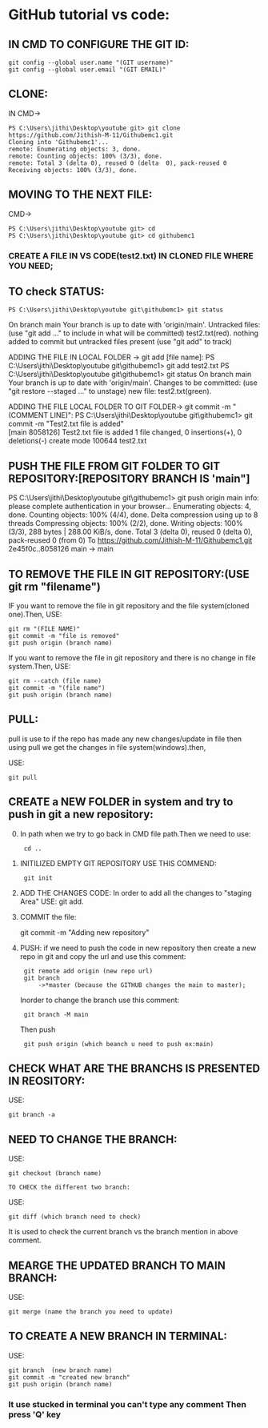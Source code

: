 # GitHub tutorial vs code:

## IN CMD TO CONFIGURE THE GIT ID:
    git config --global user.name "(GIT username)"
    git config --global user.email "(GIT EMAIL)"

## CLONE:
IN CMD->

    PS C:\Users\jithi\Desktop\youtube git> git clone https://github.com/Jithish-M-11/Githubemc1.git
    Cloning into 'Githubemc1'...
    remote: Enumerating objects: 3, done.
    remote: Counting objects: 100% (3/3), done.
    remote: Total 3 (delta 0), reused 0 (delta  0), pack-reused 0
    Receiving objects: 100% (3/3), done.

## MOVING TO THE NEXT FILE:
CMD->

    PS C:\Users\jithi\Desktop\youtube git> cd
    PS C:\Users\jithi\Desktop\youtube git> cd githubemc1

### CREATE A FILE IN VS CODE(test2.txt) IN CLONED FILE WHERE YOU NEED;

## TO check STATUS: 
    PS C:\Users\jithi\Desktop\youtube git\githubemc1> git status
On branch main
Your branch is up to date with 'origin/main'.
Untracked files:
  (use "git add <file>..." to include in what will be committed)
        test2.txt(red).
nothing added to commit but untracked files present (use "git add" to track)

ADDING THE FILE IN LOCAL FOLDER -> git add [file name]:
PS C:\Users\jithi\Desktop\youtube git\githubemc1> git add test2.txt
PS C:\Users\jithi\Desktop\youtube git\githubemc1> git status
On branch main
Your branch is up to date with 'origin/main'.
Changes to be committed:
  (use "git restore --staged <file>..." to unstage)
        new file:   test2.txt(green).


ADDING THE FILE LOCAL FOLDER TO GIT FOLDER-> git commit -m "(COMMENT LINE)":
PS C:\Users\jithi\Desktop\youtube git\githubemc1> git commit -m "Test2.txt file is added"      
[main 8058126] Test2.txt file is added
 1 file changed, 0 insertions(+), 0 deletions(-)
 create mode 100644 test2.txt

## PUSH THE FILE FROM GIT FOLDER TO GIT REPOSITORY:[REPOSITORY BRANCH IS 'main"]
PS C:\Users\jithi\Desktop\youtube git\githubemc1> git push origin main
info: please complete authentication in your browser...
Enumerating objects: 4, done.
Counting objects: 100% (4/4), done.
Delta compression using up to 8 threads
Compressing objects: 100% (2/2), done.
Writing objects: 100% (3/3), 288 bytes | 288.00 KiB/s, done.
Total 3 (delta 0), reused 0 (delta 0), pack-reused 0 (from 0)
To https://github.com/Jithish-M-11/Githubemc1.git
   2e45f0c..8058126  main -> main



## TO REMOVE THE FILE IN GIT REPOSITORY:(USE git rm "filename")

IF you want to remove the file  in git repository and the file system(cloned one).Then,
 USE:

 	git rm "(FILE NAME)"
	git commit -m "file is removed"
	git push origin (branch name)
If you want to remove the file in git repository and there is no change in file system.Then,
USE:

	git rm --catch (file name)
	git commit -m "(file name")
	git push origin (branch name)


## PULL:
pull is use to if the repo has made any new changes/update in file then using pull we get the changes in file system(windows).then,

USE:

    git pull 


## CREATE a NEW FOLDER in system and try to push in git a new repository:

0. In path when we try to go back in CMD file path.Then we need to use:

        cd ..

1. INITILIZED EMPTY GIT REPOSITORY
    USE THIS COMMEND:

        git init

2. ADD THE CHANGES CODE:
    In order to add all the changes to "staging Area" 
USE:
	git add.

3. COMMIT the file:

	git commit -m "Adding new repository"

4. PUSH:
	if we need to push the code in new repository then create a new repo in git and copy the url and use this comment:
	
        git remote add origin (new repo url)
	    git branch
		    ->*master (because the GITHUB changes the main to master);

    Inorder to change the branch use this comment:
	
        git branch -M main

    Then push

	    git push origin (which beanch u need to push ex:main)
## CHECK WHAT ARE THE BRANCHS IS PRESENTED IN REOSITORY:
USE:

	git branch -a

## NEED TO CHANGE THE BRANCH:
USE:

	git checkout (branch name)

    TO CHECK the different two branch:
USE:
	
	git diff (which branch need to check)

It is used to check the current branch vs the branch mention in above comment.

## MEARGE THE UPDATED BRANCH TO MAIN BRANCH:

USE:

	git merge (name the branch you need to update)
## TO CREATE A NEW BRANCH IN TERMINAL:
USE:

    git branch  (new branch name)
    git commit -m "created new branch"
    git push origin (branch name)

 ### It use stucked in terminal you can't type any comment Then press 'Q' key

